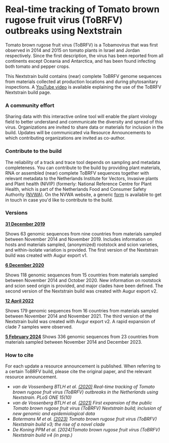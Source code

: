 
# Real-time tracking of Tomato brown rugose fruit virus (ToBRFV) outbreaks using Nextstrain

Tomato brown rugose fruit virus (ToBRFV) is a Tobamovirus that was first observed in 2014 and 2015 on tomato plants in Israel and Jordan respectively. Since the first description, the virus has been reported from all continents except Oceania and Antarctica, and has been found infecting both tomato and pepper crops.

This Nextstrain build contains (near) complete ToBRFV genome sequences from materials collected at production locations and during phytosanitary inspections. A [YouTube video](https://youtu.be/ivJ3cJmj0BI) is available explaining the use of the ToBRFV Nextstrain build page. 

### A community effort
Sharing data with this interactive online tool will enable the plant virology field to better understand and communicate the diversity and spread of this virus. Organizations are invited to share data or materials for inclusion in the build. Updates will be communicated via Resource Announcements to which contributing organizations are invited as co-author.


### Contribute to the build
The reliability of a track and trace tool depends on sampling and metadata completeness. You can contribute to the build by providing plant materials, RNA or assembled (near) complete ToBRFV sequences together with relevant metadata to the Netherlands Institute for Vectors, Invasive plants and Plant health (NIVIP) (formerly: National Reference Centre for Plant Health, which is part of the Netherlands Food and Consumer Safety Authority [(NVWA)](https://english.nvwa.nl). On the NVWA website, a generic [form](https://english.nvwa.nl/about-us/contact) is available to get in touch in case you'd like to contribute to the build.


### Versions
[**31 December 2019**](https://nextstrain.nrcnvwa.nl/ToBRFV/20191231)

Shows 63 genomic sequences from nine countries from materials sampled between November 2014 and November  2019. Includes information on hosts and materials sampled, (anonymized) rootstock and scion varieties, and within-isolate variation is provided. The first version of the Nextstrain build was created with Augur export v1.


[**6 December 2020**](https://nextstrain.nrcnvwa.nl/ToBRFV/20201206)

Shows 118 genomic sequences from 15 countries from materials sampled between November 2014 and October 2020. New information on rootstock and scion seed origin is provided, and major clades have been defined. The second version of the Nextstrain build was created with Augur export v2.

[**12 April 2022**](https://nextstrain.nrcnvwa.nl/ToBRFV/20211223)

Shows 179 genomic sequences from 16 countries from materials sampled between November 2014 and November 2021. The third version of the Nextstrain build was created with Augur export v2. A rapid expansion of clade 7 samples were observed.

[**5 February 2024**](https://nextstrain.nrcnvwa.nl/ToBRFV/20240205)
Shows 336 genomic sequences from 23 countries from materials sampled between November 2014 and December 2023.


### How to cite
For each update a resource announcement is published. When referring to a certain ToBRFV build, please cite the original paper, and the relevant resource announcement.

 - *van de Vossenberg BTLH et al. [(2020)](https://doi.org/10.1371/journal.pone.0234671) Real-time tracking of Tomato brown rugose fruit virus (ToBRFV) outbreaks in the Netherlands using Nextstrain. PLoS ONE 15(10)* 
 - *van de Vossenberg BTLH et al. [(2021)](https://doi.org/10.1094/PHYTOFR-01-21-0005-A) First expansion of the public Tomato brown rugose fruit virus (ToBRFV) Nextstrain build; inclusion of new genomic and epidemiological data*
 - *Botermans M  et al. [(2023)](https://doi.org/10.1094/PHYTOFR-09-22-0090-A) Tomato brown rugose fruit virus (ToBRFV) Nextstrain build v3; the rise of a novel clade*
 - *De Koning PPM et al. [2024]Tomato brown rugose fruit virus (ToBRFV) Nextstrain build v4 (in prep.)*

